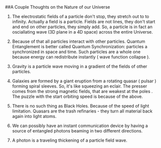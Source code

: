
##A Couple Thoughts on the Nature of our Universe

  1.  The electrostatic fields of a particle don't stop, they stretch out to to infinity.
      Actually a field is a particle. Fields are not lines, they don't start and end on other
      particles, they simply add. So, a particle is in fact an osciallating wave (3D plane in a 4D
      space) across the entire Universe.

  2.  Because of that all particles interact with other particles. Quantum Entanglement is better
      called Quantum Synchronization: particles a synchronized in space and time. Such particles
      are a whole one because energy can redistribute instantly ( wave function collapse ).

  3.  Gravity is a particle wave moving in a gradient of the fields of other particles. 
      
  4.  Galaxies are formed by a giant eruption from a rotating quasar ( pulsar ) forming spiral 
      sleeves. So, it's like squeezing an eclair. The presser comes from the strong magnetic fields,
      that are weakest at the poles . The puzzle with the start orbiting speed is  because of 
      the above.

  5.  There is no such thing as Black Holes. Because of the speed of light limitation. Quasars are
      the trash refinaries - they turn all material back again into light atoms.

  6.  We can possibly have an instant communication device by having a source of entangled photons
      beaming in two different directions.

  7.  A photon is a traveling thickening of a particle field wave.


